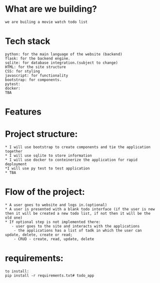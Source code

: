 # What are we building?

    we are builing a movie watch todo list

# Tech stack

    python: for the main language of the website (backend)
    flask: for the backend engine.
    sqlite: for database integration.(subject to change)
    HTML: for the site structure
    CSS: for styling
    javascript: for functionality
    bootstrap: for components.
    pytest: 
    docker:
    TBA

# Features



# Project structure:
    * I will use bootstrap to create components and tie the application together
    * I will use sqlite to store information
    * I will use docker to conteinerize the application for rapid deployment 
    *I will use py test to test application
    * TBA 


# Flow of the project:
    * A user goes to website and logs in.(optional)
    * A user is presented with a blank todo interface (if the user is new then it will be created a new todo list, if not then it will be the old one)
    * If optional step is not implemented there:
       - user goes to the site and interacts with the applications
        - the applications has a list of tadk in which the user can update, delete, create or read;
        - CRUD - create, read, update, delete


# requirements:
    to install: 
    pip install -r requirements.txt# todo_app
